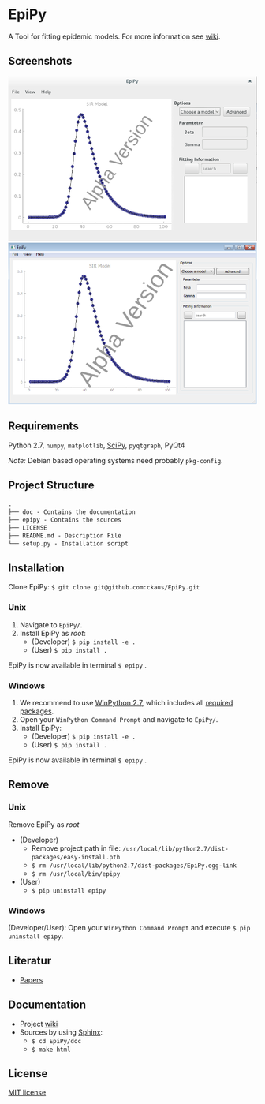 # EpiPy
A Tool for fitting epidemic models. For more information see [wiki][1].

## Screenshots

![Debian](https://github.com/ckaus/EpiPy/blob/master/doc/screenshots/epipy_alpha_debian.png)
![Windows](https://github.com/ckaus/EpiPy/blob/master/doc/screenshots/epipy_alpha_windows.png)

## Requirements
Python 2.7, `numpy`, `matplotlib`, [SciPy][4], `pyqtgraph`, PyQt4

*Note:* Debian based operating systems need probably `pkg-config`.

## Project Structure
```
.
├── doc - Contains the documentation
├── epipy - Contains the sources
├── LICENSE
├── README.md - Description File 
└── setup.py - Installation script
```

## Installation
Clone EpiPy: `$ git clone git@github.com:ckaus/EpiPy.git`

### Unix
1. Navigate to `EpiPy/`.
2. Install EpiPy as *root*:
	* (Developer) `$ pip install -e .`
	* (User) `$ pip install .`

EpiPy is now available in terminal `$ epipy` .

### Windows
1. We recommend to use [WinPython 2.7][6], which includes all [required packages][7].
2. Open your `WinPython Command Prompt` and navigate to `EpiPy/`.
3. Install EpiPy:
	* (Developer) `$ pip install -e .`
	* (User) `$ pip install .`

EpiPy is now available in terminal `$ epipy` .

## Remove

### Unix
Remove EpiPy as *root*
* (Developer)
	* Remove project path in file: `/usr/local/lib/python2.7/dist-packages/easy-install.pth`
	* `$ rm /usr/local/lib/python2.7/dist-packages/EpiPy.egg-link`
	* `$ rm /usr/local/bin/epipy`
* (User)
	* `$ pip uninstall epipy`

### Windows
(Developer/User): Open your `WinPython Command Prompt` and execute `$ pip uninstall epipy`.

## Literatur
 * [Papers][1]

## Documentation
* Project [wiki][2]
* Sources by using [Sphinx][3]:
  * `$ cd EpiPy/doc`
  * `$ make html`

## License
[MIT license][4]

[1]: https://www.dropbox.com/sh/3gtnm32uq6nn0cu/AAAbHY9DkdnRPuZo-vePaO1Fa?dl=0 "Paper"
[2]: https://github.com/ckaus/EpiPy/wiki "wiki"
[3]: http://sphinx-doc.org/ "Sphinx"
[4]: https://github.com/ckaus/EpiPy/blob/master/LICENSE "MIT license"
[5]: http://www.scipy.org/install.html "SciPy"
[6]: http://sourceforge.net/projects/winpython/files/WinPython_2.7/2.7.10.3/ "WinPython 2.7"
[7]: http://sourceforge.net/p/winpython/wiki/PackageIndex_27/ "WinPython 2.7 Packages"